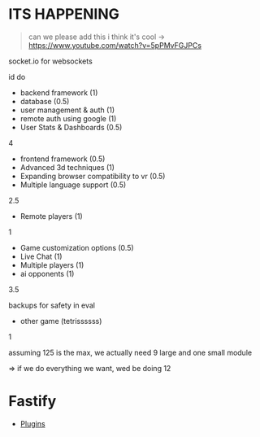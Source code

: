# ITS HAPPENING

> can we please add this i think it's cool -> https://www.youtube.com/watch?v=5pPMvFGJPCs

socket.io for websockets

id do
- backend framework (1)
- database (0.5)
- user management & auth (1)
- remote auth using google (1)
- User Stats & Dashboards (0.5)

4

- frontend framework (0.5)
- Advanced 3d techniques (1)
- Expanding browser compatibility to vr (0.5)
- Multiple language support (0.5)

2.5

- Remote players (1)

1

- Game customization options (0.5)
- Live Chat (1)
- Multiple players (1)
- ai opponents (1)

3.5

backups for safety in eval
- other game (tetrissssss)

1

assuming 125 is the max, we actually need 9 large and one small module

=> if we do everything we want, wed be doing 12


# Fastify
- [Plugins](https://fastify.dev/ecosystem/)